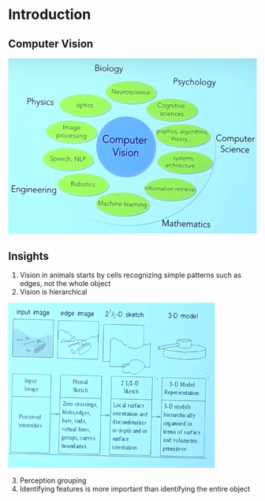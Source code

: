 # Introduction

## Computer Vision

![image-20240830173344770](./assets/image-20240830173344770.png)

## Insights

1. Vision in animals starts by cells recognizing simple patterns such as edges, not the whole object
2. Vision is hierarchical

![image-20240830175440342](./assets/image-20240830175440342.png)

3. Perception grouping
4. Identifying features is more important than identifying the entire object